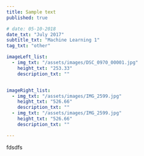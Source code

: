 ```yaml
---
title: Sample text
published: true

# date: 05-10-2018
date_txt: "July 2017"
subtitle_txt: "Machine Learning 1"
tag_txt: "other"

imageLeft_list:
  - img_txt: "/assets/images/DSC_0970_00001.jpg"
    height_txt: "253.33"
    description_txt: ""


imageRight_list:
  - img_txt: "/assets/images/IMG_2599.jpg"
    height_txt: "526.66"
    description_txt: ""
  - img_txt: "/assets/images/IMG_2599.jpg"
    height_txt: "526.66"
    description_txt: ""

---
```

fdsdfs